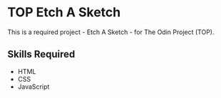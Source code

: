 # TOP Etch A Sketch
This is a required project - Etch A Sketch - for The Odin Project (TOP).

## Skills Required
- HTML
- CSS
- JavaScript
